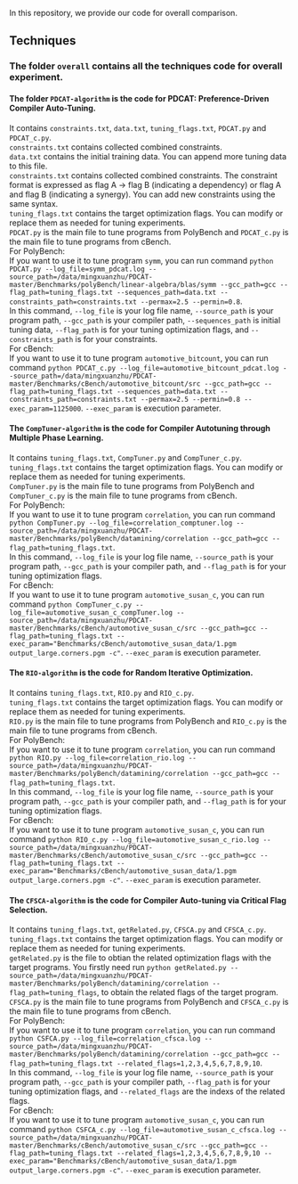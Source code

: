 In this repository, we provide our code for overall comparison.


## Techniques


### The folder `overall` contains all the techniques code for overall experiment.

#### The folder `PDCAT-algorithm` is the code for **PDCAT: Preference-Driven Compiler Auto-Tuning**.  
It contains `constraints.txt`, `data.txt`, `tuning_flags.txt`, `PDCAT.py` and `PDCAT_c.py`.  
`constraints.txt` contains collected combined constraints.  
`data.txt` contains the initial training data. You can append more tuning data to this file.  
`constraints.txt` contains collected combined constraints. The constraint format is expressed as flag A -> flag B (indicating a dependency) or flag A and flag B (indicating a synergy). You can add new constraints using the same syntax.  
`tuning_flags.txt` contains the target optimization flags. You can modify or replace them as needed for tuning experiments.  
`PDCAT.py` is the main file to tune programs from PolyBench and `PDCAT_c.py` is the main file to tune programs from cBench.  
For PolyBench:  
If you want to use it to tune program `symm`, you can run command `python PDCAT.py --log_file=symm_pdcat.log --source_path=/data/mingxuanzhu/PDCAT-master/Benchmarks/polyBench/linear-algebra/blas/symm --gcc_path=gcc --flag_path=tuning_flags.txt --sequences_path=data.txt --constraints_path=constraints.txt --permax=2.5 --permin=0.8`.  
In this command, `--log_file` is your log file name, `--source_path` is your program path, `--gcc_path` is your compiler path, `--sequences_path` is initial tuning data, `--flag_path` is for your tuning optimization flags, and `--constraints_path` is for your constraints.   
For cBench:  
If you want to use it to tune program `automotive_bitcount`, you can run command `python PDCAT_c.py --log_file=automotive_bitcount_pdcat.log --source_path=/data/mingxuanzhu/PDCAT-master/Benchmarks/cBench/automotive_bitcount/src --gcc_path=gcc --flag_path=tuning_flags.txt --sequences_path=data.txt --constraints_path=constraints.txt --permax=2.5 --permin=0.8 --exec_param=1125000`. 
`--exec_param` is execution parameter.


#### The `CompTuner-algorithm` is the code for **Compiler Autotuning through Multiple Phase Learning**. 
It contains `tuning_flags.txt`, `CompTuner.py` and `CompTuner_c.py`.  
`tuning_flags.txt` contains the target optimization flags. You can modify or replace them as needed for tuning experiments.  
`CompTuner.py` is the main file to tune programs from PolyBench and `CompTuner_c.py` is the main file to tune programs from cBench.  
For PolyBench:  
If you want to use it to tune program `correlation`, you can run command `python CompTuner.py --log_file=correlation_comptuner.log --source_path=/data/mingxuanzhu/PDCAT-master/Benchmarks/polyBench/datamining/correlation --gcc_path=gcc --flag_path=tuning_flags.txt`.  
In this command, `--log_file` is your log file name, `--source_path` is your program path, `--gcc_path` is your compiler path, and `--flag_path` is for your tuning optimization flags.   
For cBench:  
If you want to use it to tune program `automotive_susan_c`, you can run command `python CompTuner_c.py --log_file=automotive_susan_c_compTuner.log --source_path=/data/mingxuanzhu/PDCAT-master/Benchmarks/cBench/automotive_susan_c/src --gcc_path=gcc --flag_path=tuning_flags.txt --exec_param="Benchmarks/cBench/automotive_susan_data/1.pgm output_large.corners.pgm -c"`. 
`--exec_param` is execution parameter.


#### The `RIO-algorithm` is the code for **Random Iterative Optimization**. 
It contains `tuning_flags.txt`, `RIO.py` and `RIO_c.py`.  
`tuning_flags.txt` contains the target optimization flags. You can modify or replace them as needed for tuning experiments.  
`RIO.py` is the main file to tune programs from PolyBench and `RIO_c.py` is the main file to tune programs from cBench.  
For PolyBench:  
If you want to use it to tune program `correlation`, you can run command `python RIO.py --log_file=correlation_rio.log --source_path=/data/mingxuanzhu/PDCAT-master/Benchmarks/polyBench/datamining/correlation --gcc_path=gcc --flag_path=tuning_flags.txt`.  
In this command, `--log_file` is your log file name, `--source_path` is your program path, `--gcc_path` is your compiler path, and `--flag_path` is for your tuning optimization flags.   
For cBench:  
If you want to use it to tune program `automotive_susan_c`, you can run command `python RIO_c.py --log_file=automotive_susan_c_rio.log --source_path=/data/mingxuanzhu/PDCAT-master/Benchmarks/cBench/automotive_susan_c/src --gcc_path=gcc --flag_path=tuning_flags.txt --exec_param="Benchmarks/cBench/automotive_susan_data/1.pgm output_large.corners.pgm -c"`. 
`--exec_param` is execution parameter.


#### The `CFSCA-algorithm` is the code for **Compiler Auto-tuning via Critical Flag Selection**. 
It contains `tuning_flags.txt`, `getRelated.py`, `CFSCA.py` and `CFSCA_c.py`.  
`tuning_flags.txt` contains the target optimization flags. You can modify or replace them as needed for tuning experiments.  
`getRelated.py` is the file to obtian the related optimization flags with the target programs. You firstly need run `python getRelated.py --source_path=/data/mingxuanzhu/PDCAT-master/Benchmarks/polyBench/datamining/correlation --flag_path=tuning_flags`, to obtain the related flags of the target program.
`CFSCA.py` is the main file to tune programs from PolyBench and `CFSCA_c.py` is the main file to tune programs from cBench.  
For PolyBench:  
If you want to use it to tune program `correlation`, you can run command `python CSFCA.py --log_file=correlation_cfsca.log --source_path=/data/mingxuanzhu/PDCAT-master/Benchmarks/polyBench/datamining/correlation --gcc_path=gcc --flag_path=tuning_flags.txt --related_flags=1,2,3,4,5,6,7,8,9,10`.  
In this command, `--log_file` is your log file name, `--source_path` is your program path, `--gcc_path` is your compiler path, `--flag_path` is for your tuning optimization flags, and `--related_flags` are the indexs of the related flags.   
For cBench:  
If you want to use it to tune program `automotive_susan_c`, you can run command `python CSFCA_c.py --log_file=automotive_susan_c_cfsca.log --source_path=/data/mingxuanzhu/PDCAT-master/Benchmarks/cBench/automotive_susan_c/src --gcc_path=gcc --flag_path=tuning_flags.txt --related_flags=1,2,3,4,5,6,7,8,9,10 --exec_param="Benchmarks/cBench/automotive_susan_data/1.pgm output_large.corners.pgm -c"`. 
`--exec_param` is execution parameter.
